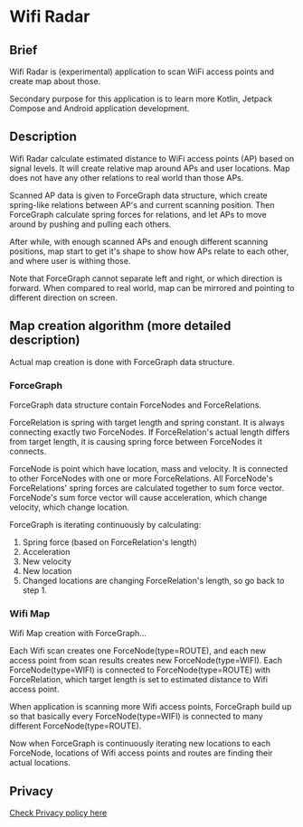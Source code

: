 # Wifi Radar

## Brief

Wifi Radar is (experimental) application to scan WiFi access points and create map about those.

Secondary purpose for this application is to learn more Kotlin, Jetpack Compose and Android application development.

## Description

Wifi Radar calculate estimated distance to WiFi access points (AP) based on signal levels.
It will create relative map around APs and user locations. Map does not have any 
other relations to real world than those APs.

Scanned AP data is given to ForceGraph data structure, which create spring-like relations between AP's
and current scanning position. Then ForceGraph calculate spring forces for relations, and let APs to move around by pushing and pulling
each others.

After while, with enough scanned APs and enough different scanning positions, map start to get it's shape
to show how APs relate to each other, and where user is withing those.

Note that ForceGraph cannot separate left and right, or which direction is forward.
When compared to real world, map can be mirrored and pointing to different direction on screen.

## Map creation algorithm (more detailed description)

Actual map creation is done with ForceGraph data structure.

### ForceGraph

ForceGraph data structure contain ForceNodes and ForceRelations.

ForceRelation is spring with target length and spring constant. It is always connecting exactly two ForceNodes.
If ForceRelation's actual length differs from target length, it is causing spring force between ForceNodes it connects.

ForceNode is point which have location, mass and velocity. It is connected to other ForceNodes with one or more ForceRelations.
All ForceNode's ForceRelations' spring forces are calculated together to sum force vector.
ForceNode's sum force vector will cause acceleration, which change velocity, which change location.

ForceGraph is iterating continuously by calculating:
1. Spring force (based on ForceRelation's length)
2. Acceleration
3. New velocity
4. New location
5. Changed locations are changing ForceRelation's length, so go back to step 1.

### Wifi Map

Wifi Map creation with ForceGraph...

Each Wifi scan creates one ForceNode(type=ROUTE), and each new access point from scan results creates new ForceNode(type=WIFI).
Each ForceNode(type=WIFI) is connected to ForceNode(type=ROUTE) with ForceRelation, which target length is set to estimated distance to Wifi access point.

When application is scanning more Wifi access points, ForceGraph build up so that basically every ForceNode(type=WIFI) is connected to many different ForceNode(type=ROUTE).

Now when ForceGraph is continuously iterating new locations to each ForceNode, locations of Wifi access points and routes are finding their actual locations.

## Privacy

[Check Privacy policy here](PRIVACY.md)
